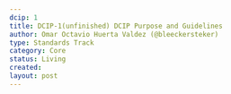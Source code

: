 ```yaml
---
dcip: 1
title: DCIP-1(unfinished) DCIP Purpose and Guidelines
author: Omar Octavio Huerta Valdez (@bleeckersteker)
type: Standards Track
category: Core
status: Living
created:
layout: post
--- 
```


